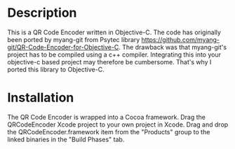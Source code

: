 # Description
This is a QR Code Encoder written in Objective-C. The code has originally been ported by myang-git from Psytec library https://github.com/myang-git/QR-Code-Encoder-for-Objective-C. The drawback was that myang-git's project has to be compiled using a c++ compiler. Integrating this into your objective-c based project may therefore be cumbersome. That's why I ported this library to Objective-C.

# Installation
The QR Code Encoder is wrapped into a Cocoa framework. Drag the QRCodeEncoder Xcode project to your own project in Xcode. Drag and drop the QRCodeEncoder.framework item from the "Products" group to the linked binaries in the "Build Phases" tab.